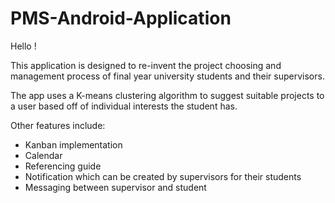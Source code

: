 # PMS-Android-Application

Hello !

This application is designed to re-invent the project choosing and management process of final year university students and their supervisors.

The app uses a K-means clustering algorithm to suggest suitable projects to a user based off of individual interests the student has.

Other features include:
  -  Kanban implementation
  -  Calendar
  -  Referencing guide
  -  Notification which can be created by supervisors for their students
  -  Messaging between supervisor and student
